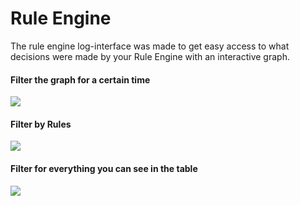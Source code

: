 # Rule Engine

The rule engine log-interface was made to get easy access to what decisions were made by your Rule Engine with an interactive graph.&#x20;



#### Filter the graph for a certain time

![](../../../.gitbook/assets/time-filter.gif)

#### Filter by Rules

![](<../../../.gitbook/assets/Rule filter.gif>)



#### Filter for everything you can see in the table

![](<../../../.gitbook/assets/filter table.gif>)

